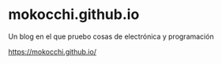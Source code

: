 # mokocchi.github.io
Un blog en el que pruebo cosas de electrónica y programación 

https://mokocchi.github.io/
